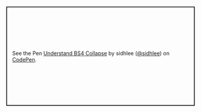 <p class="codepen" data-height="265" data-theme-id="0" data-default-tab="html,result" data-user="sidhlee" data-slug-hash="BEMGrE" style="height: 265px; box-sizing: border-box; display: flex; align-items: center; justify-content: center; border: 2px solid; margin: 1em 0; padding: 1em;" data-pen-title="Understand BS4 Collapse">
  <span>See the Pen <a href="https://codepen.io/sidhlee/pen/BEMGrE/">
  Understand BS4 Collapse</a> by sidhlee (<a href="https://codepen.io/sidhlee">@sidhlee</a>)
  on <a href="https://codepen.io">CodePen</a>.</span>
</p>
<script async src="https://static.codepen.io/assets/embed/ei.js"></script>